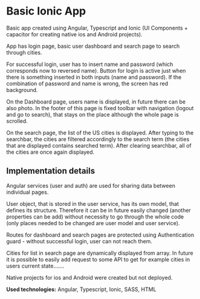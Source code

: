 # Basic Ionic App

Basic app created using Angular, Typescript and Ionic (UI Components + capacitor for creating native ios and Android projects).

App has login page, basic user dashboard and search page to search through cities.

For successful login, user has to insert name and password (which corresponds now to reversed name). Button for login is active just when there is something inserted in both inputs (name and password). If the combination of password and name is wrong, the screen has red background.

On the Dashboard page, users name is displayed, in future there can be also photo. In the footer of this page is fixed toolbar with navigation (logout and go to search), that stays on the place although the whole page is scrolled.

On the search page, the list of the US cities is displayed. After typing to the searchbar, the cities are filtered accordingly to the search term (the cities that are displayed contains searched term). After clearing searchbar, all of the cities are once again displayed.

## Implementation details

Angular services (user and auth) are used for sharing data between individual pages.

User object, that is stored in the user service, has its own model, that defines its structure. Therefore it can be in future easily changed (another properties can be add) without necessity to go through the whole code (only places needed to be changed are user model and user service).

Routes for dashboard and search pages are protected using Authentication guard - without successful login, user can not reach them.

Cities for list in search page are dynamically displayed from array. In future it is possible to easily add request to some API to get for example cities in users current state.......

Native projects for ios and Android were created but not deployed.

**Used technologies:** Angular, Typescript, Ionic, SASS, HTML
